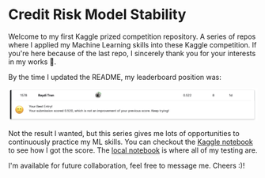 # Credit Risk Model Stability

Welcome to my first Kaggle prized competition repository. A series of repos where I applied my Machine Learning skills into these Kaggle competition. If you're here because of the last repo, I sincerely thank you for your interests in my works 🥰.

By the time I updated the README, my leaderboard position was:

![](home-credit.png)

Not the result I wanted, but this series gives me lots of opportunities to continuously practice my ML skills. You can checkout the [Kaggle notebook]([model.ipynb](https://www.kaggle.com/code/rayditran/home-credit)) to see how I got the score. The [local notebook](model.ipynb) is where all of my testing are. 

I'm available for future collaboration, feel free to message me. Cheers :)!